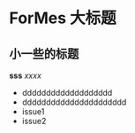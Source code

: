 # ForMes 大标题
## 小一些的标题
**sss**
_xxxx_
* ddddddddddddddddddd
* dddddddddddddddddddddd
* issue1
* issue2
